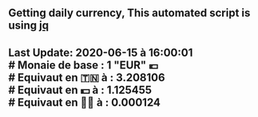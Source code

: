 ## Getting daily currency, This automated script is using [jq](https://stedolan.github.io/jq/)
## Last Update:  2020-06-15 à 16:00:01 </br># Monaie de base : 1 "EUR" 💶 </br> # Equivaut en 🇹🇳 à :  3.208106 </br> # Equivaut en 💵 à : 1.125455</br> # Equivaut en 🐱‍💻 à :  0.000124
